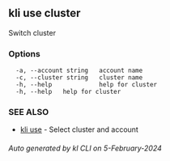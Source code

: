 ## kli use cluster

Switch cluster



### Options

```
  -a, --account string   account name
  -c, --cluster string   cluster name
  -h, --help             help for cluster
  -h, --help   help for cluster
```

### SEE ALSO

* [kli use](kli_use.md)  - Select cluster and account

###### Auto generated by kl CLI on 5-February-2024
